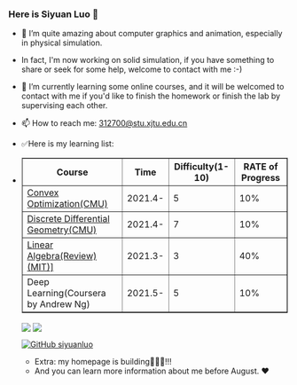 ### Here is Siyuan Luo 👋
<!--
**siyuanluo/siyuanluo** is a ✨ _special_ ✨ repository because its `README.md` (this file) appears on your GitHub profile.

Here are some ideas to get you started:

- 👯 I’m looking to collaborate on ...
- 🤔 I’m looking for help with ...
- 💬 Ask me about ...

- 😄 Pronouns: ...
- ⚡ Fun fact: ...
-->

- 🔭 I’m quite amazing about computer graphics and animation, especially in physical simulation.
- In fact, I'm now working on solid simulation, if you have something to share or seek for some help, welcome to contact with me :-)


- 🌱 I’m currently learning some online courses, and it will be welcomed to contact with me if you'd like to finish the homework or finish the lab by supervising each other.
- 📫 How to reach me: 312700@stu.xjtu.edu.cn
- ✅Here is my learning list:
- <table border="1">
    <tr>
        <th>Course</th>
        <th>Time</th>
        <th>Difficulty(1-10)</th>
        <th>RATE of Progress</th>
    </tr>
    <tr>
        <td><a href="https://www.stat.cmu.edu/~ryantibs/convexopt-F18/">Convex Optimization(CMU)</a></td>
        <td>2021.4- </td>
        <td>5</td>
        <td>10%</td>
    </tr>
    <tr>
        <td><a href="https://brickisland.net/DDGSpring2021/course-description/">Discrete Differential Geometry(CMU)</a></td>
        <td>2021.4- </td>
        <td>7</td>
        <td>10%</td>
    </tr>    
    <tr>
        <td><a href="https://ocw.mit.edu/courses/mathematics/18-06sc-linear-algebra-fall-2011/">Linear Algebra(Review)(MIT)]</a></td>
        <td>2021.3- </td>
        <td>3</td>
        <td>40%</td>
    </tr> 
      <tr>
        <td>Deep Learning(Coursera by Andrew Ng)</td>
        <td>2021.5- </td>
        <td>5</td>
        <td>10%</td>
    </tr>  
</table>
<p>
<img align="center" src="https://github-readme-stats.vercel.app/api?username=siyuanluo&show_icons=true&theme=radical"/>
<img align="center" src="https://github-readme-stats.vercel.app/api/top-langs/?username=siyuanluo&theme=radical&layout=compact" />
</p>

[![GitHub siyuanluo](https://img.shields.io/github/followers/siyuanluo?label=follower%20github&style=flat-square)](https://github.com/siyuanluo)

- Extra: my homepage is building🔨🔨🔨!!! 
- And you can learn more information about me before August. ❤️
